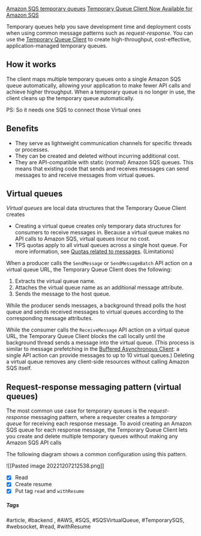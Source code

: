 [Amazon SQS temporary queues](https://docs.aws.amazon.com/AWSSimpleQueueService/latest/SQSDeveloperGuide/sqs-temporary-queues.html)
[Temporary Queue Client Now Available for Amazon SQS](https://aws.amazon.com/about-aws/whats-new/2019/07/temporary-queue-client-now-available-for-amazon-sqs/)

Temporary queues help you save development time and deployment costs when using common message patterns such as _request-response_. You can use the [Temporary Queue Client](https://github.com/awslabs/amazon-sqs-java-temporary-queues-client) to create high-throughput, cost-effective, application-managed temporary queues.

## How it works

The client maps multiple temporary queues onto a single Amazon SQS queue automatically, allowing your application to make fewer API calls and achieve higher throughput. When a temporary queue is no longer in use, the client cleans up the temporary queue automatically.

PS: So it needs one SQS to connect those Virtual ones

## Benefits

-   They serve as lightweight communication channels for specific threads or processes.
-   They can be created and deleted without incurring additional cost.
-   They are API-compatible with static (normal) Amazon SQS queues. This means that existing code that sends and receives messages can send messages to and receive messages from virtual queues.

## Virtual queues

_Virtual queues_ are local data structures that the Temporary Queue Client creates

- Creating a virtual queue creates only temporary data structures for consumers to receive messages in. Because a virtual queue makes no API calls to Amazon SQS, virtual queues incur no cost.
-   TPS quotas apply to all virtual queues across a single host queue. For more information, see [Quotas related to messages](https://docs.aws.amazon.com/AWSSimpleQueueService/latest/SQSDeveloperGuide/quotas-messages.html). (Limitations)

When a producer calls the `SendMessage` or `SendMessageBatch` API action on a virtual queue URL, the Temporary Queue Client does the following:

1.  Extracts the virtual queue name.
2.  Attaches the virtual queue name as an additional message attribute.
3.  Sends the message to the host queue.

While the producer sends messages, a background thread polls the host queue and sends received messages to virtual queues according to the corresponding message attributes.

While the consumer calls the `ReceiveMessage` API action on a virtual queue URL, the Temporary Queue Client blocks the call locally until the background thread sends a message into the virtual queue. (This process is similar to message prefetching in the [Buffered Asynchronous Client](https://docs.aws.amazon.com/AWSSimpleQueueService/latest/SQSDeveloperGuide/sqs-client-side-buffering-request-batching.html): a single API action can provide messages to up to 10 virtual queues.) Deleting a virtual queue removes any client-side resources without calling Amazon SQS itself.

## Request-response messaging pattern (virtual queues)

The most common use case for temporary queues is the _request-response_ messaging pattern, where a requester creates a _temporary queue_ for receiving each response message. To avoid creating an Amazon SQS queue for each response message, the Temporary Queue Client lets you create and delete multiple temporary queues without making any Amazon SQS API calls

The following diagram shows a common configuration using this pattern.

![[Pasted image 20221207212538.png]]


- [x] Read
- [x] Create resume
- [x] Put tag `read` and `withResume`

##### Tags
#article, #backend , #AWS, #SQS, #SQSVirtualQueue, #TemporarySQS, #websocket, #read, #withResume 

